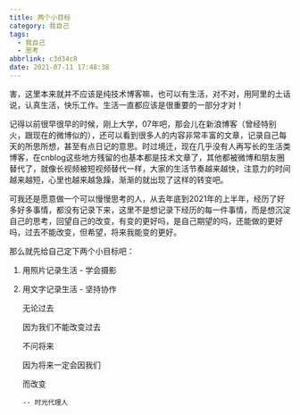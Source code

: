 ```yaml
---
title: 两个小目标
category: 我自己
tags:
  - 我自己
  - 思考
abbrlink: c3d34c8
date: 2021-07-11 17:48:38
---
```

害，这里本来就并不应该是纯技术博客嘛，也可以有生活，对不对，用阿里的土话说，认真生活，快乐工作。生活一直都应该是很重要的一部分才对！
<!--more-->
记得以前很早很早的时候，刚上大学，07年吧，那会儿在新浪博客（曾经特别火，跟现在的微博似的），还可以看到很多人的内容非常丰富的文章，记录自己每天的所思所想，甚至有点日记的意思。时过境迁，现在几乎没有人再写长的生活类博客，在cnblog这些地方残留的也基本都是技术文章了，其他都被微博和朋友圈替代了，就像长视频被短视频替代一样，大家的生活节奏越来越快，注意力的时间越来越短，心里也越来越急躁，渐渐的就出现了这样的转变吧。

可我还是愿意做一个可以慢慢思考的人，从去年底到2021年的上半年，经历了好多好多事情，都没有记录下来，这里不是想记录下经历的每一件事情，而是想沉淀自己的思考，回望自己的改变，有变的更好吗，是自己期望的吗，还能做的更好吗，过去不能改变，但希望，将来我能变的更好。

那么就先给自己定下两个小目标吧：
1. 用照片记录生活 - 学会摄影
2. 用文字记录生活 - 坚持协作



    无论过去

    因为我们不能改变过去

    不问将来

    因为将来一定会因我们
    
    而改变

       -- 时光代理人
